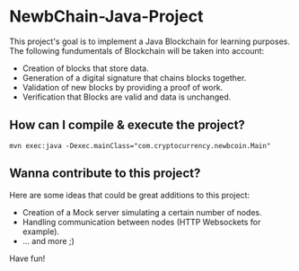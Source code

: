 # NewbChain-Java-Project

This project's goal is to implement a Java Blockchain for learning purposes. The following fundumentals of Blockchain will be taken into account:

* Creation of blocks that store data.
* Generation of a digital signature that chains blocks together.
* Validation of new blocks by providing a proof of work.
* Verification that Blocks are valid and data is unchanged.

## How can I compile & execute the project?

```
mvn exec:java -Dexec.mainClass="com.cryptocurrency.newbcoin.Main"
```

## Wanna contribute to this project?

Here are some ideas that could be great additions to this project:

* Creation of a Mock server simulating a certain number of nodes.
* Handling communication between nodes (HTTP Websockets for example).
* ... and more ;)

Have fun!